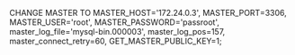 CHANGE MASTER TO
MASTER_HOST='172.24.0.3',
MASTER_PORT=3306,
MASTER_USER='root',
MASTER_PASSWORD='passroot',
master_log_file='mysql-bin.000003',
master_log_pos=157,
master_connect_retry=60,
GET_MASTER_PUBLIC_KEY=1;